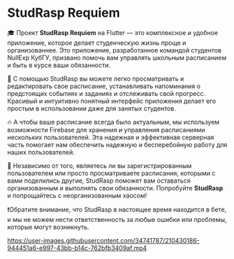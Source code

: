 # StudRasp Requiem 

🎓 Проект **StudRasp Requiem** на Flutter — это комплексное и удобное приложение, которое делает студенческую жизнь проще и организованнее. Это приложение, разработанное командой студентов NullExp КубГУ, призвано помочь вам управлять школьным расписанием и быть в курсе ваши обязанности.

📅 С помощью StudRasp вы можете легко просматривать и редактировать свое расписание, устанавливать напоминания о предстоящих событиях и заданиях и отслеживать свой прогресс. Красивый и интуитивно понятный интерфейс приложения делает его простым в использовании даже для занятых студентов.

🔥 А чтобы ваше расписание всегда было актуальным, мы используем возможности Firebase для хранения и управления расписаниями нескольких пользователей. Эта надежная и эффективная серверная часть помогает нам обеспечить надежную и бесперебойную работу для наших пользователей.

🙌 Независимо от того, являетесь ли вы зарегистрированным пользователем или просто просматриваете расписания, которыми с вами поделились другие, StudRasp поможет вам оставаться организованным и выполнять свои обязанности. Попробуйте **StudRasp** и попрощайтесь с неорганизованным хаосом!

❗Обратите внимание, что StudRasp в настоящее время находится в бете, и мы не можем нести ответственность за любые ошибки или проблемы, которые могут возникнуть.

https://user-images.githubusercontent.com/34741787/210430186-944451a6-e997-43bb-b14c-762bfb3409af.mp4

